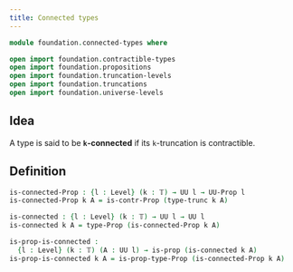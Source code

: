 ```yaml
---
title: Connected types
---
```


```agda
module foundation.connected-types where

open import foundation.contractible-types
open import foundation.propositions
open import foundation.truncation-levels
open import foundation.truncations
open import foundation.universe-levels
```

## Idea

A type is said to be **`k`-connected** if its `k`-truncation is contractible.

## Definition

```agda
is-connected-Prop : {l : Level} (k : 𝕋) → UU l → UU-Prop l
is-connected-Prop k A = is-contr-Prop (type-trunc k A)

is-connected : {l : Level} (k : 𝕋) → UU l → UU l
is-connected k A = type-Prop (is-connected-Prop k A)

is-prop-is-connected :
  {l : Level} (k : 𝕋) (A : UU l) → is-prop (is-connected k A)
is-prop-is-connected k A = is-prop-type-Prop (is-connected-Prop k A)
```
